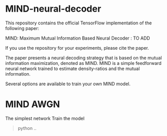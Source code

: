 # MIND-neural-decoder

This repository contains the official TensorFlow implementation of the following paper:

MIND: Maximum Mutual Information Based Neural Decoder : TO ADD

If you use the repository for your experiments, please cite the paper.

The paper presents a neural decoding strategy that is based on the mutual information maximization, denoted as MIND.
MIND is a simple feedforward neural network trained to estimate density-ratios and the mutual information. 

Several options are available to train your own MIND model.
# MIND AWGN 
The simplest network
Train the model
> python ..
